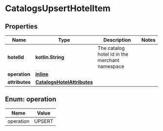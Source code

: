 
# CatalogsUpsertHotelItem

## Properties
Name | Type | Description | Notes
------------ | ------------- | ------------- | -------------
**hotelId** | **kotlin.String** | The catalog hotel id in the merchant namespace | 
**operation** | [**inline**](#Operation) |  | 
**attributes** | [**CatalogsHotelAttributes**](CatalogsHotelAttributes.md) |  | 


<a id="Operation"></a>
## Enum: operation
Name | Value
---- | -----
operation | UPSERT



